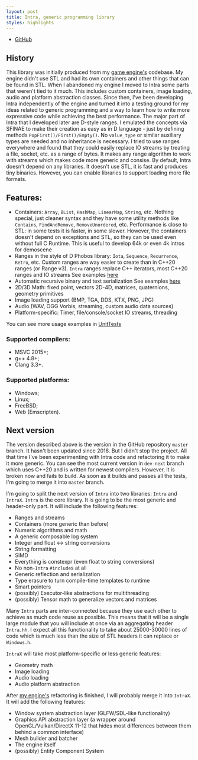 ```yaml
---
layout: post
title: Intra, generic programming library
styles: highlights
---
```


- [GitHub](https://github.com/devoln/Intra/)

## History

This library was initially produced from my [game engine's](intra-engine) codebase. My engine didn't use STL and had its own containers and other things that can be found in STL. When I abandoned my engine I moved to Intra some parts that weren't tied to it much. This includes custom containers, image loading, audio and platform abstraction classes. Since then, I've been developing Intra independently of the engine and turned it into a testing ground for my ideas related to generic programming and a way to learn how to write more expressive code while achieving the best performance.
The major part of Intra that I developed later are D-style ranges. I emulated the concepts via SFINAE to make their creation as easy as in D language - just by defining methods `PopFirst()/First()/Empty()`. No `value_type` or similar auxiliary types are needed and no inheritance is necessary. I tried to use ranges everywhere and found that they could easily replace IO streams by treating a file, socket, etc. as a range of bytes. It makes any range algorithm to work with streams which makes code more generic and consise.
By default, Intra doesn't depend on any libraries. It doesn't use STL, it is fast and produces tiny binaries. However, you can enable libraries to support loading more file formats.

## Features:

- Containers: `Array`, `BList`, `HashMap`, `LinearMap`, `String`, etc. Nothing special, just cleaner syntax and they have some utility methods like `Contains`, `FindAndRemove`, `RemoveUnordered`, etc. Performance is close to STL: in some tests it is faster, in some slower. However, the containers doesn't depend on exceptions and STL, so they can be used even without full C Runtime. This is useful to develop 64k or even 4k intros for demoscene
- Ranges in the style of D Phobos library: `Iota`, `Sequence`, `Recurrence`, `Retro`, etc. Custom ranges are way easier to create than in C++20 ranges (or Range v3). `Intra` ranges replace C++ iterators, most C++20 ranges and IO streams
 See examples [here](https://github.com/devoln/Intra/tree/master/Demos/Tests/src/Ranges)
- Automatic recursive binary and text serialization
 See examples [here](https://github.com/devoln/Intra/tree/master/Demos/Tests/src/PerfTestSerialization.cpp)
- 2D/3D Math: fixed point, vectors 2D-4D, matrices, quaternions, geometry primitives
- Image loading support (BMP, TGA, DDS, KTX, PNG, JPG)
- Audio (WAV, OGG Vorbis, streaming, custom audio data sources)
- Platform-specific: Timer, file/console/socket IO streams, threading

You can see more usage examples in [UnitTests](https://github.com/devoln/Intra/tree/Demos/UnitTests)
 
### Supported compilers:
- MSVC 2015+;
- g++ 4.8+;
- Clang 3.3+.
 
### Supported platforms:
- Windows;
- Linux;
- FreeBSD;
- Web (Emscripten).

## Next version

The version described above is the version in the GitHub repository `master` branch. It hasn't been updated since 2018. But I didn't stop the project. All that time I've been experimenting with Intra code and refactoring it to make it more generic. You can see the most current version in `dev-next` branch which uses C++20 and is written for newest compilers. However, it is broken now and fails to build. As soon as it builds and passes all the tests, I'm going to merge it into `master` branch.

I'm going to split the next version of `Intra` into two libraries: `Intra` and `IntraX`.
`Intra` is the core library. It is going to be the most generic and header-only part.
It will include the following features:
- Ranges and streams
- Containers (more generic than before)
- Numeric algorithms and math
- A generic composable log system
- Integer and float <-> string conversions
- String formatting
- SIMD
- Everything is constexpr (even float to string conversions)
- No non-`Intra` `#include`s at all
- Generic reflection and serialization
- Type erasure to turn compile-time templates to runtime
- Smart pointers
- (possibly) Executor-like abstractions for multithreading
- (possibly) Tensor math to generalize vectors and matrices

Many `Intra` parts are inter-connected because they use each other to achieve as much code reuse as possible. This means that it will be a single large module that you will include at once via an aggregating header `Intra.hh`. I expect all this functionality to take about 25000-30000 lines of code which is much less than the size of STL headers it can replace or `Windows.h`.

`IntraX` will take most platform-specific or less generic features:
- Geometry math
- Image loading
- Audio loading
- Audio platform abstraction

After [my engine's](intra-engine) refactoring is finished, I will probably merge it into `IntraX`. It will add the following features:
- Window system abstraction layer (GLFW/SDL-like functionality)
- Graphics API abstraction layer (a wrapper around OpenGL/Vulkan/DirectX 11-12 that hides most differences between them behind a common interface)
- Mesh builder and batcher
- The engine itself
- (possibly) Entity Component System

